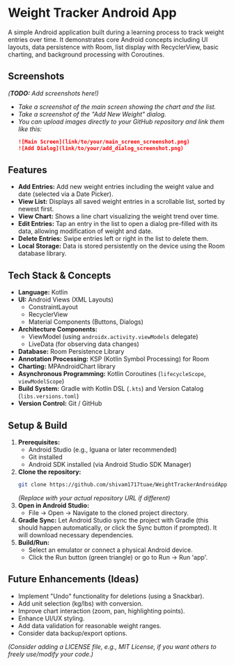 # Weight Tracker Android App

A simple Android application built during a learning process to track weight entries over time. It demonstrates core Android concepts including UI layouts, data persistence with Room, list display with RecyclerView, basic charting, and background processing with Coroutines.

## Screenshots

*(**TODO:** Add screenshots here!)*

*   *Take a screenshot of the main screen showing the chart and the list.*
*   *Take a screenshot of the "Add New Weight" dialog.*
*   *You can upload images directly to your GitHub repository and link them like this:*
    ```markdown
    ![Main Screen](link/to/your/main_screen_screenshot.png)
    ![Add Dialog](link/to/your/add_dialog_screenshot.png)
    ```

## Features

*   **Add Entries:** Add new weight entries including the weight value and date (selected via a Date Picker).
*   **View List:** Displays all saved weight entries in a scrollable list, sorted by newest first.
*   **View Chart:** Shows a line chart visualizing the weight trend over time.
*   **Edit Entries:** Tap an entry in the list to open a dialog pre-filled with its data, allowing modification of weight and date.
*   **Delete Entries:** Swipe entries left or right in the list to delete them.
*   **Local Storage:** Data is stored persistently on the device using the Room database library.

## Tech Stack & Concepts

*   **Language:** Kotlin
*   **UI:** Android Views (XML Layouts)
    *   ConstraintLayout
    *   RecyclerView
    *   Material Components (Buttons, Dialogs)
*   **Architecture Components:**
    *   ViewModel (using `androidx.activity.viewModels` delegate)
    *   LiveData (for observing data changes)
*   **Database:** Room Persistence Library
*   **Annotation Processing:** KSP (Kotlin Symbol Processing) for Room
*   **Charting:** MPAndroidChart library
*   **Asynchronous Programming:** Kotlin Coroutines (`lifecycleScope`, `viewModelScope`)
*   **Build System:** Gradle with Kotlin DSL (`.kts`) and Version Catalog (`libs.versions.toml`)
*   **Version Control:** Git / GitHub

## Setup & Build

1.  **Prerequisites:**
    *   Android Studio (e.g., Iguana or later recommended)
    *   Git installed
    *   Android SDK installed (via Android Studio SDK Manager)
2.  **Clone the repository:**
    ```bash
    git clone https://github.com/shivam1717tuae/WeightTrackerAndroidApp.git
    ```
    *(Replace with your actual repository URL if different)*
3.  **Open in Android Studio:**
    *   File -> Open -> Navigate to the cloned project directory.
4.  **Gradle Sync:** Let Android Studio sync the project with Gradle (this should happen automatically, or click the Sync button if prompted). It will download necessary dependencies.
5.  **Build/Run:**
    *   Select an emulator or connect a physical Android device.
    *   Click the Run button (green triangle) or go to Run -> Run 'app'.

## Future Enhancements (Ideas)

*   Implement "Undo" functionality for deletions (using a Snackbar).
*   Add unit selection (kg/lbs) with conversion.
*   Improve chart interaction (zoom, pan, highlighting points).
*   Enhance UI/UX styling.
*   Add data validation for reasonable weight ranges.
*   Consider data backup/export options.

*(Consider adding a LICENSE file, e.g., MIT License, if you want others to freely use/modify your code.)*

